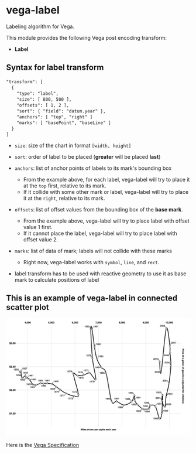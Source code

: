 # vega-label

Labeling algorithm for Vega.

This module provides the following Vega post encoding transform:

- **Label**

## Syntax for label transform

```
"transform": [
  {
    "type": "label",
    "size": [ 800, 500 ],
    "offsets": [ 1, 2 ],
    "sort": { "field": "datum.year" },
    "anchors": [ "top", "right" ]
    "marks": [ "basePoint", "baseLine" ]
  }
]
```

- `size`: size of the chart in format `[width, height]`

- `sort`: order of label to be placed (**greater** will be placed **last**)

- `anchors`: list of anchor points of labels to its mark's bounding box
  - From the example above, for each label, vega-label will try to place it at the `top` first, relative to its mark.
  - If it collide with some other mark or label, vega-label will try to place it at the `right`, relative to its mark.

- `offsets`: list of offset values from the bounding box of the **base mark**.
  - From the example above, vega-label will try to place label with offset value 1 first.
  - If it cannot place the label, vega-label will try to place label with offset value 2.

- `marks`: list of data of mark; labels will not collide with these marks
  - Right now, vega-label works with `symbol`, `line`, and `rect`.

- label transform has to be used with reactive geometry to use it as base mark to calculate positions of label


## This is an example of vega-label in connected scatter plot

![example](pics/label_connected_scatter.png)

Here is the [Vega Specification](./spec/label_connected_scatter.vg.json)

